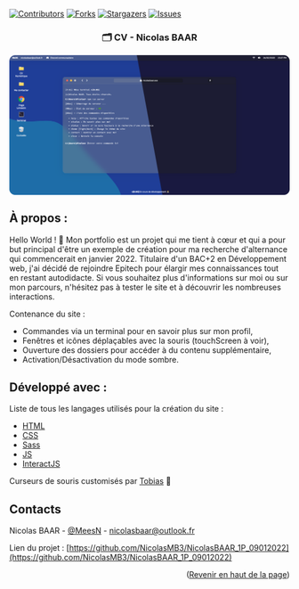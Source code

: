[![Contributors][contributors-shield]][contributors-url]
[![Forks][forks-shield]][forks-url]
[![Stargazers][stars-shield]][stars-url]
[![Issues][issues-shield]][issues-url]

<div id="top"></div>

<div align="center">

  ### 🗂️ CV - Nicolas BAAR

<img align="center" src="./assets/images/github-header.png" alt="Présentation en image du projet"/>
</div>

## À propos :

Hello World ! 👋 Mon portfolio est un projet qui me tient à cœur et qui a pour but principal d'être un exemple de création pour ma recherche d'alternance qui commencerait en janvier 2022. Titulaire d'un BAC+2 en Développement web, j'ai décidé de rejoindre Epitech pour élargir mes connaissances tout en restant autodidacte. Si vous souhaitez plus d'informations sur moi ou sur mon parcours, n'hésitez pas à tester le site et à découvrir les nombreuses interactions.

Contenance du site :
* Commandes via un terminal pour en savoir plus sur mon profil,
* Fenêtres et icônes déplaçables avec la souris (touchScreen à voir),
* Ouverture des dossiers pour accéder à du contenu supplémentaire,
* Activation/Désactivation du mode sombre.

## Développé avec :

Liste de tous les langages utilisés pour la création du site :

* [HTML](https://developer.mozilla.org/fr/docs/Web/HTML)
* [CSS](https://developer.mozilla.org/fr/docs/Web/CSS)
* [Sass](https://sass-lang.com/)
* [JS](https://developer.mozilla.org/fr/docs/Web/JavaScript)
* [InteractJS](https://interactjs.io/)

Curseurs de souris customisés par [Tobias](https://tobiasahlin.com/blog/common-mac-os-x-lion-cursors/) 👋

## Contacts

Nicolas BAAR - [@MeesN](https://nicolasbaar.fr/) - nicolasbaar@outlook.fr

Lien du projet : [https://github.com/NicolasMB3/NicolasBAAR_1P_09012022](https://github.com/NicolasMB3/NicolasBAAR_1P_09012022)

<p align="right">(<a href="#top">Revenir en haut de la page</a>)</p>

[contributors-shield]: https://img.shields.io/github/contributors/NicolasMB3/NicolasBAAR_1P_09012022.svg?style=for-the-badge
[contributors-url]: https://github.com/NicolasMB3/NicolasBAAR_1P_09012022/graphs/contributors
[forks-shield]: https://img.shields.io/github/forks/NicolasMB3/NicolasBAAR_1P_09012022.svg?style=for-the-badge
[forks-url]: https://github.com/NicolasMB3/NicolasBAAR_1P_09012022/pulse
[stars-shield]: https://img.shields.io/github/stars/NicolasMB3/NicolasBAAR_1P_09012022.svg?style=for-the-badge
[stars-url]: https://github.com/NicolasMB3/NicolasBAAR_1P_09012022/stargazers
[issues-shield]: https://img.shields.io/github/issues/NicolasMB3/NicolasBAAR_1P_09012022.svg?style=for-the-badge
[issues-url]: https://github.com/NicolasMB3/NicolasBAAR_1P_09012022/issues
